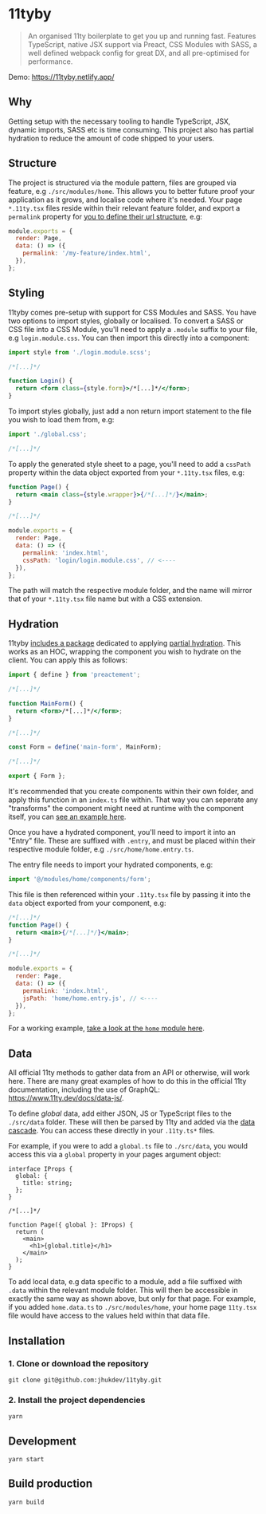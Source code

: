 # 11tyby

> An organised 11ty boilerplate to get you up and running fast. Features TypeScript, native JSX support via Preact, CSS Modules with SASS, a well defined webpack config for great DX, and all pre-optimised for performance.

Demo: https://11tyby.netlify.app/

## Why

Getting setup with the necessary tooling to handle TypeScript, JSX, dynamic imports, SASS etc is time consuming. This project also has partial hydration to reduce the amount of code shipped to your users.

## Structure

The project is structured via the module pattern, files are grouped via feature, e.g `./src/modules/home`. This allows you to better future proof your application as it grows, and localise code where it's needed. Your page `*.11ty.tsx` files reside within their relevant feature folder, and export a `permalink` property for [you to define their url structure](https://www.11ty.dev/docs/permalinks/), e.g:

```javascript
module.exports = {
  render: Page,
  data: () => ({
    permalink: '/my-feature/index.html',
  }),
};
```

## Styling

11tyby comes pre-setup with support for CSS Modules and SASS. You have two options to import styles, globally or localised. To convert a SASS or CSS file into a CSS Module, you'll need to apply a `.module` suffix to your file, e.g `login.module.css`. You can then import this directly into a component:

```jsx
import style from './login.module.scss';

/*[...]*/

function Login() {
  return <form class={style.form}>/*[...]*/</form>;
}
```

To import styles globally, just add a non return import statement to the file you wish to load them from, e.g:

```jsx
import './global.css';

/*[...]*/
```

To apply the generated style sheet to a page, you'll need to add a `cssPath` property within the data object exported from your `*.11ty.tsx` files, e.g:

```jsx
function Page() {
  return <main class={style.wrapper}>{/*[...]*/}</main>;
}

/*[...]*/

module.exports = {
  render: Page,
  data: () => ({
    permalink: 'index.html',
    cssPath: 'login/login.module.css', // <----
  }),
};
```

The path will match the respective module folder, and the name will mirror that of your `*.11ty.tsx` file name but with a CSS extension.

## Hydration

11tyby [includes a package](https://github.com/jhukdev/preactement) dedicated to applying [partial hydration](https://www.jameshill.dev/articles/partial-hydration/). This works as an HOC, wrapping the component you wish to hydrate on the client. You can apply this as follows:

```jsx
import { define } from 'preactement';

/*[...]*/

function MainForm() {
  return <form>/*[...]*/</form>;
}

/*[...]*/

const Form = define('main-form', MainForm);

/*[...]*/

export { Form };
```

It's recommended that you create components within their own folder, and apply this function in an `index.ts` file within. That way you can seperate any "transforms" the component might need at runtime with the component itself, you can [see an example here](https://github.com/jhukdev/11tyby/blob/master/src/modules/home/components/form/index.ts).

Once you have a hydrated component, you'll need to import it into an "Entry" file. These are suffixed with `.entry`, and must be placed within their respective module folder, e.g `./src/home/home.entry.ts`.

The entry file needs to import your hydrated components, e.g:

```javascript
import '@/modules/home/components/form';
```

This file is then referenced within your `.11ty.tsx` file by passing it into the `data` object exported from your component, e.g:

```jsx
/*[...]*/
function Page() {
  return <main>{/*[...]*/}</main>;
}

/*[...]*/

module.exports = {
  render: Page,
  data: () => ({
    permalink: 'index.html',
    jsPath: 'home/home.entry.js', // <----
  }),
};
```

For a working example, [take a look at the `home` module here](https://github.com/jhukdev/11tyby/blob/master/src/modules/home/home.11ty.tsx#L28).

## Data

All official 11ty methods to gather data from an API or otherwise, will work here. There are many great examples of how to do this in the official 11ty documentation, including the use of GraphQL: https://www.11ty.dev/docs/data-js/.

To define _global_ data, add either JSON, JS or TypeScript files to the `./src/data` folder. These will then be parsed by 11ty and added via the [data cascade](https://www.11ty.dev/docs/data-cascade/). You can access these directly in your `.11ty.ts*` files.

For example, if you were to add a `global.ts` file to `./src/data`, you would access this via a `global` property in your pages argument object:

```tsx
interface IProps {
  global: {
    title: string;
  };
}

/*[...]*/

function Page({ global }: IProps) {
  return (
    <main>
      <h1>{global.title}</h1>
    </main>
  );
}
```

To add local data, e.g data specific to a module, add a file suffixed with `.data` within the relevant module folder. This will then be accessible in exactly the same way as shown above, but only for that page. For example, if you added `home.data.ts` to `./src/modules/home`, your home page `11ty.tsx` file would have access to the values held within that data file.

## Installation

### 1. Clone or download the repository

```shell
git clone git@github.com:jhukdev/11tyby.git
```

### 2. Install the project dependencies

```shell
yarn
```

## Development

```shell
yarn start
```

## Build production

```shell
yarn build
```

